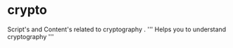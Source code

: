 # crypto
Script's and Content's related to cryptography .
''' Helps you to understand cryptography '''
